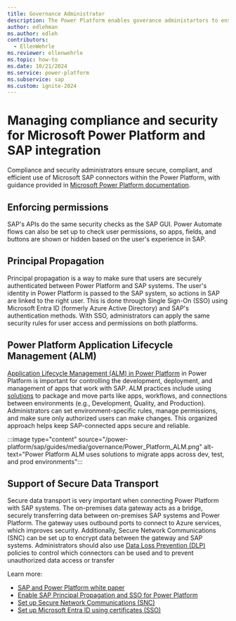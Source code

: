 ```yaml
---
title: Governance Administrator
description: The Power Platform enables goverance administartors to ensure secure and efficient use of the integration of SAP and Power Platform applications. This guide describes features and practices to support security and effecient building of power platform applications integrated with SAP.
author: edlehman
ms.author: edleh
contributors:
  - EllenWehrle
ms.reviewer: ellenwehrle
ms.topic: how-to
ms.date: 10/21/2024
ms.service: power-platform
ms.subservice: sap
ms.custom: ignite-2024
---
```

# Managing compliance and security for Microsoft Power Platform and SAP integration

Compliance and security administrators ensure secure, compliant, and efficient use of Microsoft SAP connectors within the Power Platform, with guidance provided in [Microsoft Power Platform documentation](/power-platform/guidance/).

## Enforcing permissions

SAP's APIs do the same security checks as the SAP GUI. Power Automate flows can also be set up to check user permissions, so apps, fields, and buttons are shown or hidden based on the user's experience in SAP.

## Principal Propagation

Principal propagation is a way to make sure that users are securely authenticated between Power Platform and SAP systems. The user's identity in Power Platform is passed to the SAP system, so actions in SAP are linked to the right user. This is done through Single Sign-On (SSO) using Microsoft Entra ID (formerly Azure Active Directory) and SAP's authentication methods. With SSO, administrators can apply the same security rules for user access and permissions on both platforms.

## Power Platform Application Lifecycle Management (ALM)

[Application Lifecycle Management (ALM) in Power Platform](/power-platform/alm/) in Power Platform is important for controlling the development, deployment, and management of apps that work with SAP. ALM practices include using [solutions](/power-platform/alm/solution-concepts-alm) to package and move parts like apps, workflows, and connections between environments (e.g., Development, Quality, and Production). Administrators can set environment-specific rules, manage permissions, and make sure only authorized users can make changes. This organized approach helps keep SAP-connected apps secure and reliable.

:::image type="content" source="/power-platform/sap/guides/media/governance/Power_Platform_ALM.png" alt-text="Power Platform ALM uses solutions to migrate apps across dev, test, and prod environments":::

## Support of Secure Data Transport

Secure data transport is very important when connecting Power Platform with SAP systems. The on-premises data gateway acts as a bridge, securely transferring data between on-premises SAP systems and Power Platform. The gateway uses outbound ports to connect to Azure services, which improves security. Additionally, Secure Network Communications (SNC) can be set up to encrypt data between the gateway and SAP systems. Administrators should also use [Data Loss Prevention (DLP)](/power-platform/admin/wp-data-loss-prevention) policies to control which connectors can be used and to prevent unauthorized data access or transfer

Learn more:

- [SAP and Power Platform white paper](https://go.microsoft.com/fwlink/?linkid=2294900)
- [Enable SAP Principal Propagation and SSO for Power Platform](/azure/sap/workloads/expose-sap-odata-to-power-platform)
- [Set up Secure Network Communications (SNC)](/power-platform/sap/guides/set-up-secure-network-communications)
- [Set up Microsoft Entra ID using certificates (SSO)](/power-platform/sap/guides/set-up-microsoft-entra-id-with-certificates)
